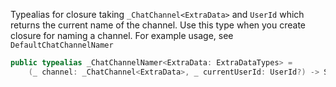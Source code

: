 
Typealias for closure taking `_ChatChannel<ExtraData>` and `UserId` which returns
the current name of the channel. Use this type when you create closure for naming a channel.
For example usage, see `DefaultChatChannelNamer`

``` swift
public typealias _ChatChannelNamer<ExtraData: ExtraDataTypes> =
    (_ channel: _ChatChannel<ExtraData>, _ currentUserId: UserId?) -> String?
```
